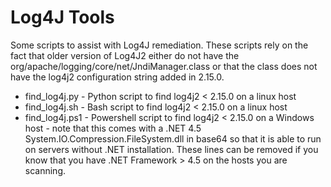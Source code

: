 # Log4J Tools

Some scripts to assist with Log4J remediation. These scripts rely on the fact that older version of Log4J2 either do not have the org/apache/logging/core/net/JndiManager.class or that the class does not have the log4j2 configuration string added in 2.15.0.

* find_log4j.py - Python script to find log4j2 < 2.15.0 on a linux host
* find_log4j.sh - Bash script to find log4j2 < 2.15.0 on a linux host
* find_log4j.ps1 - Powershell script to find log4j2 < 2.15.0 on a Windows host - note that this comes with a .NET 4.5 System.IO.Compression.FileSystem.dll in base64 so that it is able to run on servers without .NET installation. These lines can be removed if you know that you have .NET Framework > 4.5 on the hosts you are scanning. 